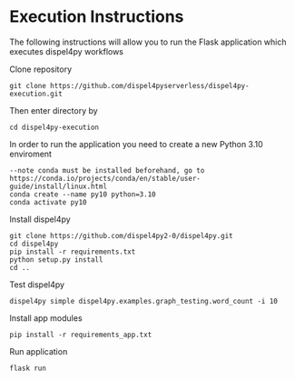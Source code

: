 # Execution Instructions

The following instructions will allow you to run the Flask application which executes dispel4py workflows 


Clone repository 
```
git clone https://github.com/dispel4pyserverless/dispel4py-execution.git
```
Then enter directory by 
```
cd dispel4py-execution 
```
In order to run the application you need to create a new Python 3.10 enviroment 
```
--note conda must be installed beforehand, go to https://conda.io/projects/conda/en/stable/user-guide/install/linux.html
conda create --name py10 python=3.10
conda activate py10
```
Install dispel4py 
```
git clone https://github.com/dispel4py2-0/dispel4py.git
cd dispel4py
pip install -r requirements.txt
python setup.py install
cd ..
```
Test dispel4py 
```
dispel4py simple dispel4py.examples.graph_testing.word_count -i 10
```
Install app modules 
```
pip install -r requirements_app.txt
```
Run application 
```
flask run 
```

